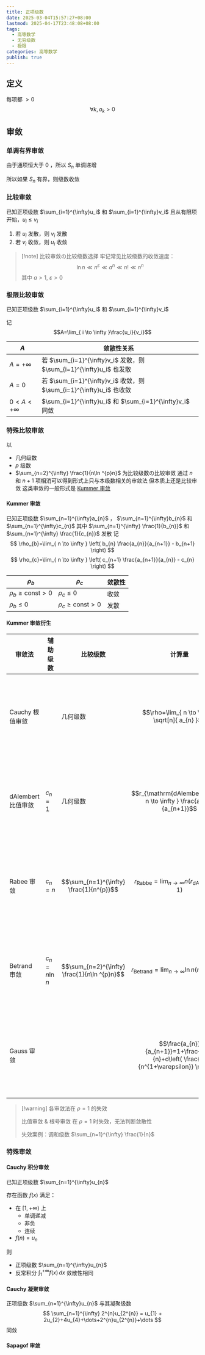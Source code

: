 ```yaml
---
title: 正项级数
date: 2025-03-04T15:57:27+08:00
lastmod: 2025-04-17T23:48:08+08:00
tags:
  - 高等数学
  - 无穷级数
  - 极限
categories: 高等数学
publish: true
---
```


## 定义

每项都 $> 0$
$$
\forall k, a_k>0
$$

## 审敛

### 单调有界审敛

由于通项恒大于 $0$ ，所以 $S_n$ 单调递增

所以如果 $S_n$ 有界，则级数收敛

### 比较审敛

已知正项级数 $\sum_{i=1}^{\infty}u_i$ 和 $\sum_{i=1}^{\infty}v_i$ 且从有限项开始，$u_i \le v_i$

1. 若 $u_i$ 发散，则 $v_i$ 发散
2. 若 $v_i$ 收敛，则 $u_i$ 收敛

>[!note] 比较审敛の比较级数选择
>牢记常见比较级数的收敛速度：
>$$
>\ln n\ll n^{\varepsilon}\ll a^{n}\ll n!\ll n^{n}
>$$
>其中 $a>1$, $\varepsilon>0$

### 极限比较审敛

已知正项级数 $\sum_{i=1}^{\infty}u_i$ 和 $\sum_{i=1}^{\infty}v_i$

记 $$A=\lim_{ i \to \infty }\frac{u_i}{v_i}$$

| $A$           | 敛散性关系                                                        |
| ------------- | ------------------------------------------------------------ |
| $A=+\infty$   | 若 $\sum_{i=1}^{\infty}v_i$ 发散，则 $\sum_{i=1}^{\infty}u_i$ 也发散 |
| $A=0$         | 若 $\sum_{i=1}^{\infty}v_i$ 收敛，则 $\sum_{i=1}^{\infty}u_i$ 也收敛 |
| $0<A<+\infty$ | $\sum_{i=1}^{\infty}u_i$ 和 $\sum_{i=1}^{\infty}v_i$ 同敛       |

### 特殊比较审敛

以
- 几何级数
- $p$ 级数
- $\sum_{n=2}^{\infty} \frac{1}{n\ln ^{p}n}$
为比较级数の比较审敛
通过 $n$ 和 $n+1$ 项相消可以得到形式上只与本级数相关的审敛法
但本质上还是比较审敛
这类审敛的一般形式是 [Kummer 审敛](%E6%AD%A3%E9%A1%B9%E7%BA%A7%E6%95%B0.md#kummer)

#### Kummer 审敛

已知正项级数 $\sum_{n=1}^{\infty}a_{n}$ ， $\sum_{n=1}^{\infty}b_{n}$ 和 $\sum_{n=1}^{\infty}c_{n}$
其中 $\sum_{n=1}^{\infty} \frac{1}{b_{n}}$ 和 $\sum_{n=1}^{\infty} \frac{1}{c_{n}}$ 发散
记
$$
\rho_{b}=\lim_{ n \to \infty } \left( b_{n} \frac{a_{n}}{a_{n+1}} - b_{n+1} \right) 
$$
$$
\rho_{c}=\lim_{ n \to \infty } \left( c_{n+1} \frac{a_{n+1}}{a_{n}} - c_{n} \right) 
$$

| $\rho_{b}$                        | $\rho_{c}$                      | 敛散性 |
| --------------------------------- | ------------------------------- | --- |
| $\rho_{b} \geq \mathrm{const} >0$ | $\rho_{c}\leq 0$                | 收敛  |
| $\rho_{b} \leq 0$                 | $\rho_{c}\geq \mathrm{const}>0$ | 发散  |

#### Kummer 审敛衍生

| 审敛法            | 辅助级数           | 比较级数                                         | 计算量                                                                                        | 敛散性                          |
| -------------- | -------------- | -------------------------------------------- | ------------------------------------------------------------------------------------------ | ---------------------------- |
| Cauchy 根值审敛    |                | 几何级数                                         | $$\rho=\lim_{ n \to \infty } \sqrt[n]{ a_{n} }$$                                           | $\rho<1$ 收敛<br>$\rho>1$ 发散   |
| dAlembert 比值审敛 | $c_{n}=1$      | 几何级数                                         | $$r_{\mathrm{dAlembert}}=\lim_{ n \to \infty } \frac{a_{n}}{a_{n+1}}$$                     | $r>1$ 收敛<br>$r<1$ 发散         |
| Rabee 审敛       | $c_{n}=n$      | $$\sum_{n=1}^{\infty} \frac{1}{n^{p}}$$      | $$r_{\mathrm{Rabbe}}=\lim_{ n \to \infty } n\left( r_{\mathrm{dAlembert}} - 1 \right)$$    | $r>1$ 收敛<br>$r<1$ 发散         |
| Betrand 审敛     | $c_{n}=n\ln n$ | $$\sum_{n=2}^{\infty} \frac{1}{n\ln ^{p}n}$$ | $$r_{\mathrm{Betrand}}=\lim_{ n \to \infty } \ln n\left( r_{\mathrm{Rabee}} - 1 \right) $$ | $r>1$ 收敛<br>$r<1$ 发散         |
| Gauss 审敛       |                |                                              | $$\frac{a_{n}}{a_{n+1}}=1+\frac{\mu}{n}+o\left( \frac{1}{n^{1+\varepsilon}} \right)$$      | $\mu>1$ 收敛<br>$\mu\leq 1$ 发散 |

>[!warning] 各审敛法在 $\rho=1$ 的失效
>
>比值审敛 & 根号审敛 在 $\rho=1$ 时失效，无法判断敛散性
>
>失效案例：调和级数 $\sum_{n=1}^{\infty} \frac{1}{n}$

### 特殊审敛

#### Cauchy 积分审敛

已知正项级数 $\sum_{n=1}^{\infty}u_{n}$

存在函数 $f(x)$ 满足：
- 在 $[1,+\infty)$ 上
	- 单调递减
	- 非负
	- 连续
- $f(n)=u_{n}$

则 
- 正项级数 $\sum_{n=1}^{\infty}u_{n}$ 
- 反常积分 $\int_{1}^{+\infty} f(x) \, dx$
敛散性相同

#### Cauchy 凝聚审敛

正项级数 $\sum_{n=1}^{\infty}u_{n}$ 与其凝聚级数
$$
\sum_{n=1}^{\infty} 2^{n}u_{2^{n}} = u_{1} + 2u_{2}+4u_{4}+\dots+2^{n}u_{2^{n}}+\dots
$$
同敛

#### Sapagof 审敛

